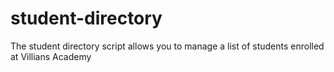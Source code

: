 # student-directory

The student directory script allows you to manage a list of students 
enrolled at Villians Academy
